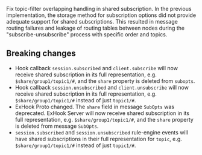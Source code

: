 Fix topic-filter overlapping handling in shared subscription.
In the previous implementation, the storage method for subscription options did not provide adequate support for shared subscriptions. This resulted in message routing failures and leakage of routing tables between nodes during the "subscribe-unsubscribe" process with specific order and topics.

## Breaking changes
* Hook callback `session.subscribed` and `client.subscribe` will now receive shared subscription in its full representation, e.g. `$share/group1/topic1/#`, and the `share` property is deleted from `subopts`.
* Hook callback `session.unsubscribed` and `client.unsubscribe` will now receive shared subscription in its full representation, e.g. `$share/group1/topic1/#` instead of just `topic1/#`.
* ExHook Proto changed. The `share` field in message `SubOpts` was deprecated.
  ExHook Server will now receive shared subscription in its full representation, e.g. `$share/group1/topic1/#`, and the `share` property is deleted from message `SubOpts`.
* `session.subscribed` and `session.unsubscribed` rule-engine events will have shared subscriptions in their full representation for `topic`, e.g. `$share/group1/topic1/#` instead of just `topic1/#`.
